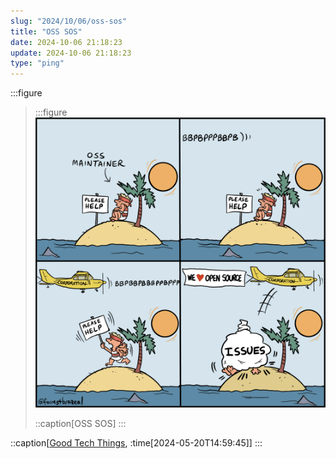 ```yaml
---
slug: "2024/10/06/oss-sos"
title: "OSS SOS"
date: 2024-10-06 21:18:23
update: 2024-10-06 21:18:23
type: "ping"
---
```


:::figure
> :::figure
> ![A comic strip depicting an open source software maintainer on a desert island, desperately seeking help. In the third panel, a plane labeled "Corporation" flies by. In the final panel, the plane drops a bag labeled "ISSUES" on the maintainer, while flying a banner "we love open source." The comic is attributed to Forrest Brazeal (https://forrestbrazeal.com/).](./images/2024-10-06-21-18-23-oss-sos-01.png)
>
> ::caption[OSS SOS]
> :::

::caption[[Good Tech Things](https://www.goodtechthings.com/oss-sos/), :time[2024-05-20T14:59:45]]
:::
